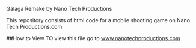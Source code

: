 Galaga Remake by Nano Tech Productions

This repository consists of html code for a moblie shooting game on Nano Tech Productions.com

##How to View
TO view this file go to www.nanotechproductions.com

